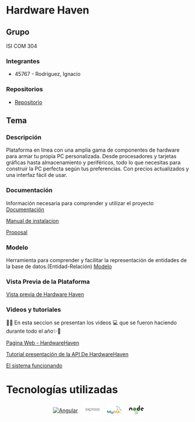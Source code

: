# Hardware Haven

## Grupo
ISI COM 304 
### Integrantes 
* 45767 - Rodriguez, Ignacio

### Repositorios
* [Repositorio](https://github.com/jcaldani/DSW-2024-Hardware-Haven.git)
  
## Tema
### Descripción
Plataforma en línea con una amplia gama de componentes de hardware para armar tu propia PC personalizada. Desde procesadores y tarjetas gráficas hasta almacenamiento y periféricos, todo lo que necesitas para construir la PC perfecta según tus preferencias. Con precios actualizados y una interfaz fácil de usar.

### Documentación
Información necesaria para comprender y utilizar el proyecto 
[Documentación](https://github.com/jcaldani/DSW-2024-Hardware-Haven/blob/main/Documentation/Hardware%20Haven.pdf) 

[Manual de instalacion](https://docs.google.com/document/d/1_eQn-Gqp4FpEjdMTiy8YjeLA0bVeW9VaLx_VXB20h90/edit?usp=sharing)

[Proposal](https://github.com/Xraidth/HardwareHaven/blob/main/proposal.md)

### Modelo
Herramienta para comprender y facilitar la representación de entidades de la base de datos.​(Entidad-Relación)
[Modelo](https://drive.google.com/file/d/1lfZbuE-fTsi7OdIdjwb3Q5HKmJMzFImU/view?usp=sharing) 

### Vista Previa de la Plataforma
[Vista previa de Hardware Haven](./preview.md)

### Videos y tutoriales
🎥✨ En esta seccion se presentan los videos 💻 que se fueron haciendo durante todo el año✨🎥

[Pagina Web - HardwareHaven](https://youtu.be/PCefMZShqMk)

[Tutorial presentación de la API De HardwareHaven](https://youtu.be/nn3WUDYC7xk)

[El sistema funcionando](https://www.youtube.com/watch?v=X7Iu7GyENdc)

# Tecnologías utilizadas
<div style="display: flex; justify-content: center; align-items: center;">
  <a href="https://angular.io">
    <img src="https://angular.io/assets/images/logos/angular/angular.svg" alt="Angular" style="width: 40px; height: 40px; margin: 0 10px;">
  </a>
  <a href="https://expressjs.com">
    <img src="https://raw.githubusercontent.com/devicons/devicon/master/icons/express/express-original-wordmark.svg" alt="Express" style="width: 40px; height: 40px; margin: 0 10px;">
  </a>
  <a href="https://www.mysql.com/">
    <img src="https://raw.githubusercontent.com/devicons/devicon/master/icons/mysql/mysql-original-wordmark.svg" alt="MySQL" style="width: 40px; height: 40px; margin: 0 10px;">
  </a>
  <a href="https://nodejs.org">
    <img src="https://raw.githubusercontent.com/devicons/devicon/master/icons/nodejs/nodejs-original-wordmark.svg" alt="Node.js" style="width: 40px; height: 40px; margin: 0 10px;">
  </a>
</div>
